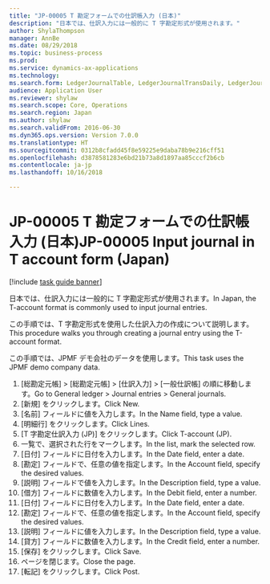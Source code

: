 ```yaml
--- 
title: "JP-00005 T 勘定フォームでの仕訳帳入力 (日本)"
description: "日本では、仕訳入力には一般的に T 字勘定形式が使用されます。"
author: ShylaThompson
manager: AnnBe
ms.date: 08/29/2018
ms.topic: business-process
ms.prod: 
ms.service: dynamics-ax-applications
ms.technology: 
ms.search.form: LedgerJournalTable, LedgerJournalTransDaily, LedgerJournalTransDailyTAccount
audience: Application User
ms.reviewer: shylaw
ms.search.scope: Core, Operations
ms.search.region: Japan
ms.author: shylaw
ms.search.validFrom: 2016-06-30
ms.dyn365.ops.version: Version 7.0.0
ms.translationtype: HT
ms.sourcegitcommit: 0312b8cfadd45f8e59225e9daba78b9e216cff51
ms.openlocfilehash: d3878581283e6bd21b73a8d1897aa85cccf2b6cb
ms.contentlocale: ja-jp
ms.lasthandoff: 10/16/2018

---
```

# <a name="jp-00005-input-journal-in-t-account-form-japan"></a><span data-ttu-id="a5a9d-103">JP-00005 T 勘定フォームでの仕訳帳入力 (日本)</span><span class="sxs-lookup"><span data-stu-id="a5a9d-103">JP-00005 Input journal in T account form (Japan)</span></span>

[!include [task guide banner](../../includes/task-guide-banner.md)]

<span data-ttu-id="a5a9d-104">日本では、仕訳入力には一般的に T 字勘定形式が使用されます。</span><span class="sxs-lookup"><span data-stu-id="a5a9d-104">In Japan, the T-account format is commonly used to input journal entries.</span></span> 



<span data-ttu-id="a5a9d-105">この手順では、T 字勘定形式を使用した仕訳入力の作成について説明します。</span><span class="sxs-lookup"><span data-stu-id="a5a9d-105">This procedure walks you through creating a journal entry using the T-account format.</span></span> 



<span data-ttu-id="a5a9d-106">この手順では、JPMF デモ会社のデータを使用します。</span><span class="sxs-lookup"><span data-stu-id="a5a9d-106">This task uses the JPMF demo company data.</span></span>

1. <span data-ttu-id="a5a9d-107">[総勘定元帳] > [総勘定元帳] > [仕訳入力] > [一般仕訳帳] の順に移動します。</span><span class="sxs-lookup"><span data-stu-id="a5a9d-107">Go to General ledger > Journal entries > General journals.</span></span>
2. <span data-ttu-id="a5a9d-108">[新規] をクリックします。</span><span class="sxs-lookup"><span data-stu-id="a5a9d-108">Click New.</span></span>
3. <span data-ttu-id="a5a9d-109">[名前] フィールドに値を入力します。</span><span class="sxs-lookup"><span data-stu-id="a5a9d-109">In the Name field, type a value.</span></span>
4. <span data-ttu-id="a5a9d-110">[明細行] をクリックします。</span><span class="sxs-lookup"><span data-stu-id="a5a9d-110">Click Lines.</span></span>
5. <span data-ttu-id="a5a9d-111">[T 字勘定仕訳入力 (JP)] をクリックします。</span><span class="sxs-lookup"><span data-stu-id="a5a9d-111">Click T-account (JP).</span></span>
6. <span data-ttu-id="a5a9d-112">一覧で、選択された行をマークします。</span><span class="sxs-lookup"><span data-stu-id="a5a9d-112">In the list, mark the selected row.</span></span>
7. <span data-ttu-id="a5a9d-113">[日付] フィールドに日付を入力します。</span><span class="sxs-lookup"><span data-stu-id="a5a9d-113">In the Date field, enter a date.</span></span>
8. <span data-ttu-id="a5a9d-114">[勘定] フィールドで、任意の値を指定します。</span><span class="sxs-lookup"><span data-stu-id="a5a9d-114">In the Account field, specify the desired values.</span></span>
9. <span data-ttu-id="a5a9d-115">[説明] フィールドで値を入力します。</span><span class="sxs-lookup"><span data-stu-id="a5a9d-115">In the Description field, type a value.</span></span>
10. <span data-ttu-id="a5a9d-116">[借方] フィールドに数値を入力します。</span><span class="sxs-lookup"><span data-stu-id="a5a9d-116">In the Debit field, enter a number.</span></span>
11. <span data-ttu-id="a5a9d-117">[日付] フィールドに日付を入力します。</span><span class="sxs-lookup"><span data-stu-id="a5a9d-117">In the Date field, enter a date.</span></span>
12. <span data-ttu-id="a5a9d-118">[勘定] フィールドで、任意の値を指定します。</span><span class="sxs-lookup"><span data-stu-id="a5a9d-118">In the Account field, specify the desired values.</span></span>
13. <span data-ttu-id="a5a9d-119">[説明] フィールドに値を入力します。</span><span class="sxs-lookup"><span data-stu-id="a5a9d-119">In the Description field, type a value.</span></span>
14. <span data-ttu-id="a5a9d-120">[貸方] フィールドに数値を入力します。</span><span class="sxs-lookup"><span data-stu-id="a5a9d-120">In the Credit field, enter a number.</span></span>
15. <span data-ttu-id="a5a9d-121">[保存] をクリックします。</span><span class="sxs-lookup"><span data-stu-id="a5a9d-121">Click Save.</span></span>
16. <span data-ttu-id="a5a9d-122">ページを閉じます。</span><span class="sxs-lookup"><span data-stu-id="a5a9d-122">Close the page.</span></span>
17. <span data-ttu-id="a5a9d-123">[転記] をクリックします。</span><span class="sxs-lookup"><span data-stu-id="a5a9d-123">Click Post.</span></span>


